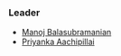 ### Leader

* [Manoj Balasubramanian](mailto:manoj.balasubramanian@owasp.org)
* [Priyanka Aachipillai](mailto:apriyankashanthi@gmail.com)

